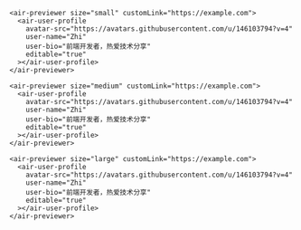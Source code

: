     <air-previewer size="small" customLink="https://example.com">
      <air-user-profile
        avatar-src="https://avatars.githubusercontent.com/u/146103794?v=4"
        user-name="Zhi"
        user-bio="前端开发者，热爱技术分享"
        editable="true"
      ></air-user-profile>
    </air-previewer>
     
    <air-previewer size="medium" customLink="https://example.com">
      <air-user-profile
        avatar-src="https://avatars.githubusercontent.com/u/146103794?v=4"
        user-name="Zhi"
        user-bio="前端开发者，热爱技术分享"
        editable="true"
      ></air-user-profile>
    </air-previewer>
    
    <air-previewer size="large" customLink="https://example.com">
      <air-user-profile
        avatar-src="https://avatars.githubusercontent.com/u/146103794?v=4"
        user-name="Zhi"
        user-bio="前端开发者，热爱技术分享"
        editable="true"
      ></air-user-profile>
    </air-previewer>